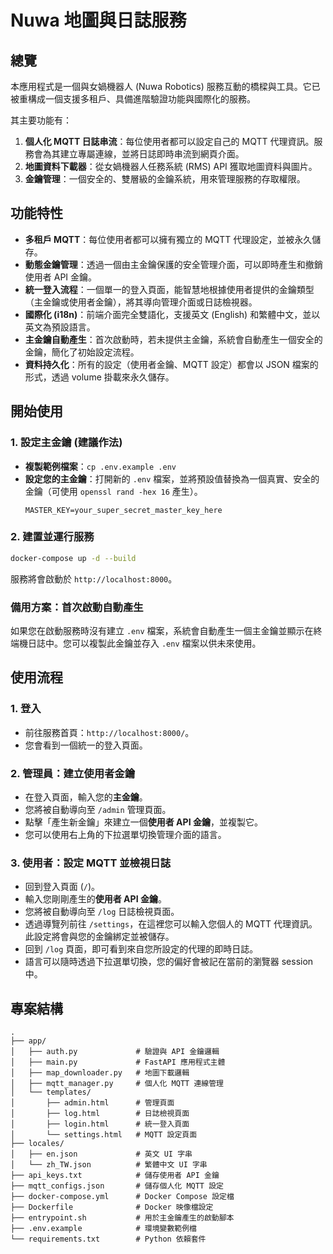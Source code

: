 # Nuwa 地圖與日誌服務

## 總覽

本應用程式是一個與女媧機器人 (Nuwa Robotics) 服務互動的橋樑與工具。它已被重構成一個支援多租戶、具備進階驗證功能與國際化的服務。

其主要功能有：
1.  **個人化 MQTT 日誌串流**：每位使用者都可以設定自己的 MQTT 代理資訊。服務會為其建立專屬連線，並將日誌即時串流到網頁介面。
2.  **地圖資料下載器**：從女媧機器人任務系統 (RMS) API 獲取地圖資料與圖片。
3.  **金鑰管理**：一個安全的、雙層級的金鑰系統，用來管理服務的存取權限。

## 功能特性

-   **多租戶 MQTT**：每位使用者都可以擁有獨立的 MQTT 代理設定，並被永久儲存。
-   **動態金鑰管理**：透過一個由主金鑰保護的安全管理介面，可以即時產生和撤銷使用者 API 金鑰。
-   **統一登入流程**：一個單一的登入頁面，能智慧地根據使用者提供的金鑰類型（主金鑰或使用者金鑰），將其導向管理介面或日誌檢視器。
-   **國際化 (i18n)**：前端介面完全雙語化，支援英文 (English) 和繁體中文，並以英文為預設語言。
-   **主金鑰自動產生**：首次啟動時，若未提供主金鑰，系統會自動產生一個安全的金鑰，簡化了初始設定流程。
-   **資料持久化**：所有的設定（使用者金鑰、MQTT 設定）都會以 JSON 檔案的形式，透過 volume 掛載來永久儲存。

## 開始使用

### 1. 設定主金鑰 (建議作法)

-   **複製範例檔案**：`cp .env.example .env`
-   **設定您的主金鑰**：打開新的 `.env` 檔案，並將預設值替換為一個真實、安全的金鑰（可使用 `openssl rand -hex 16` 產生）。
    ```
    MASTER_KEY=your_super_secret_master_key_here
    ```

### 2. 建置並運行服務
```bash
docker-compose up -d --build
```
服務將會啟動於 `http://localhost:8000`。

### 備用方案：首次啟動自動產生
如果您在啟動服務時沒有建立 `.env` 檔案，系統會自動產生一個主金鑰並顯示在終端機日誌中。您可以複製此金鑰並存入 `.env` 檔案以供未來使用。

## 使用流程

### 1. 登入
-   前往服務首頁：`http://localhost:8000/`。
-   您會看到一個統一的登入頁面。

### 2. 管理員：建立使用者金鑰
-   在登入頁面，輸入您的**主金鑰**。
-   您將被自動導向至 `/admin` 管理頁面。
-   點擊「產生新金鑰」來建立一個**使用者 API 金鑰**，並複製它。
-   您可以使用右上角的下拉選單切換管理介面的語言。

### 3. 使用者：設定 MQTT 並檢視日誌
-   回到登入頁面 (`/`)。
-   輸入您剛剛產生的**使用者 API 金鑰**。
-   您將被自動導向至 `/log` 日誌檢視頁面。
-   透過導覽列前往 `/settings`，在這裡您可以輸入您個人的 MQTT 代理資訊。此設定將會與您的金鑰綁定並被儲存。
-   回到 `/log` 頁面，即可看到來自您所設定的代理的即時日誌。
-   語言可以隨時透過下拉選單切換，您的偏好會被記在當前的瀏覽器 session 中。

## 專案結構

```
.
├── app/
│   ├── auth.py             # 驗證與 API 金鑰邏輯
│   ├── main.py             # FastAPI 應用程式主體
│   ├── map_downloader.py   # 地圖下載邏輯
│   ├── mqtt_manager.py     # 個人化 MQTT 連線管理
│   └── templates/
│       ├── admin.html      # 管理頁面
│       ├── log.html        # 日誌檢視頁面
│       ├── login.html      # 統一登入頁面
│       └── settings.html   # MQTT 設定頁面
├── locales/
│   ├── en.json             # 英文 UI 字串
│   └── zh_TW.json          # 繁體中文 UI 字串
├── api_keys.txt            # 儲存使用者 API 金鑰
├── mqtt_configs.json       # 儲存個人化 MQTT 設定
├── docker-compose.yml      # Docker Compose 設定檔
├── Dockerfile              # Docker 映像檔設定
├── entrypoint.sh           # 用於主金鑰產生的啟動腳本
├── .env.example            # 環境變數範例檔
└── requirements.txt        # Python 依賴套件
```
